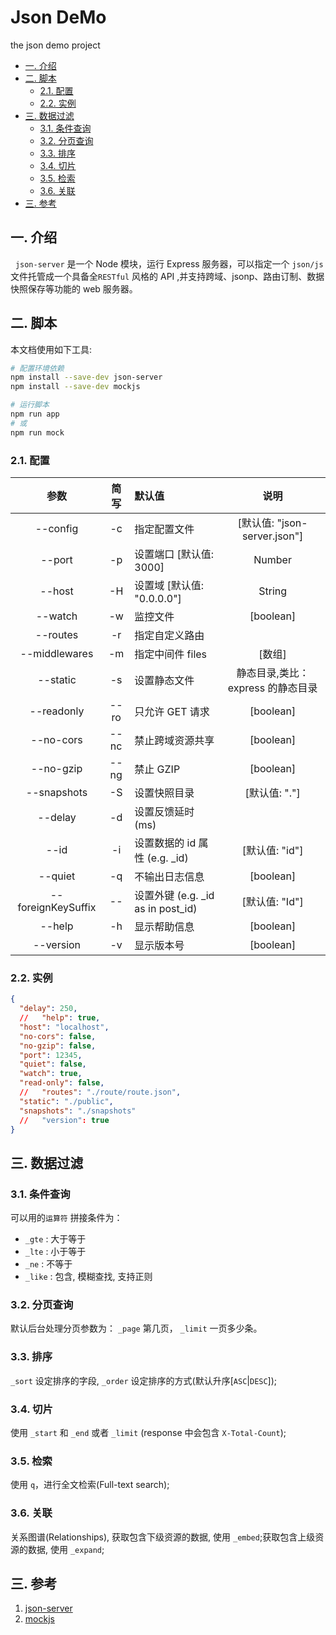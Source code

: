 # Json DeMo

the json demo project

- [一. 介绍](#一-介绍)
- [二. 脚本](#二-脚本)
  - [2.1. 配置](#21-配置)
  - [2.2. 实例](#22-实例)
- [三. 数据过滤](#三-数据过滤)
  - [3.1. 条件查询](#31-条件查询)
  - [3.2. 分页查询](#32-分页查询)
  - [3.3. 排序](#33-排序)
  - [3.4. 切片](#34-切片)
  - [3.5. 检索](#35-检索)
  - [3.6. 关联](#36-关联)
- [三. 参考](#三-参考)

## 一. 介绍

&nbsp;&nbsp;`json-server` 是一个 Node 模块，运行 Express 服务器，可以指定一个 `json/js` 文件托管成一个具备全`RESTful` 风格的 API ,并支持跨域、jsonp、路由订制、数据快照保存等功能的 web 服务器。

## 二. 脚本

本文档使用如下工具:

```bash
# 配置环境依赖
npm install --save-dev json-server
npm install --save-dev mockjs

# 运行脚本
npm run app
# 或
npm run mock
```

### 2.1. 配置

|        参数        | 简写 | 默认值                             |               说明                |
| :----------------: | :--: | :--------------------------------- | :-------------------------------: |
|      --config      |  -c  | 指定配置文件                       |   [默认值: "json-server.json"]    |
|       --port       |  -p  | 设置端口 [默认值: 3000]            |              Number               |
|       --host       |  -H  | 设置域 [默认值: "0.0.0.0"]         |              String               |
|      --watch       |  -w  | 监控文件                           |             [boolean]             |
|      --routes      |  -r  | 指定自定义路由                     |                                   |
|   --middlewares    |  -m  | 指定中间件 files                   |              [数组]               |
|      --static      |  -s  | 设置静态文件                       | 静态目录,类比：express 的静态目录 |
|     --readonly     | --ro | 只允许 GET 请求                    |             [boolean]             |
|     --no-cors      | --nc | 禁止跨域资源共享                   |             [boolean]             |
|     --no-gzip      | --ng | 禁止 GZIP                          |             [boolean]             |
|    --snapshots     |  -S  | 设置快照目录                       |           [默认值: "."]           |
|      --delay       |  -d  | 设置反馈延时 (ms)                  |                                   |
|        --id        |  -i  | 设置数据的 id 属性 (e.g. \_id)     |          [默认值: "id"]           |
|      --quiet       |  -q  | 不输出日志信息                     |             [boolean]             |
| --foreignKeySuffix |  --  | 设置外键 (e.g. \_id as in post_id) |          [默认值: "Id"]           |
|       --help       |  -h  | 显示帮助信息                       |             [boolean]             |
|     --version      |  -v  | 显示版本号                         |             [boolean]             |

### 2.2. 实例

```json
{
  "delay": 250,
  //   "help": true,
  "host": "localhost",
  "no-cors": false,
  "no-gzip": false,
  "port": 12345,
  "quiet": false,
  "watch": true,
  "read-only": false,
  //   "routes": "./route/route.json",
  "static": "./public",
  "snapshots": "./snapshots"
  //   "version": true
}
```

## 三. 数据过滤

### 3.1. 条件查询

可以用的`运算符` 拼接条件为：

- `_gte` : 大于等于
- `_lte` : 小于等于
- `_ne` : 不等于
- `_like` : 包含, 模糊查找, 支持正则

### 3.2. 分页查询

默认后台处理分页参数为： `_page` 第几页， `_limit` 一页多少条。

### 3.3. 排序

`_sort` 设定排序的字段, `_order` 设定排序的方式(默认升序\[`ASC`|`DESC`\]);

### 3.4. 切片

使用 `_start` 和 `_end` 或者 `_limit` (response 中会包含 `X-Total-Count`);

### 3.5. 检索

使用 `q`，进行全文检索(Full-text search);

### 3.6. 关联

关系图谱(Relationships), 获取包含下级资源的数据, 使用 `_embed`;获取包含上级资源的数据, 使用 `_expand`;

## 三. 参考

1. [json-server](https://github.com/typicode/json-server)
2. [mockjs](https://github.com/nuysoft/Mock/wiki)
